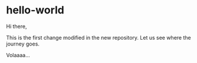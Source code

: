 # hello-world

Hi there,

This is the first change modified in the new repository. Let us see where the journey goes.

Volaaaa...
